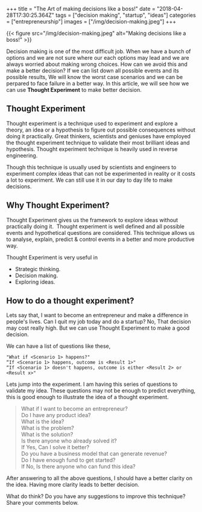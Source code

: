 +++
title = "The Art of making decisions like a boss!"
date = "2018-04-28T17:30:25.364Z"
tags = ["decision making", "startup", "ideas"]
categories = ["entrepreneurship"]
images = ["/img/decision-making.jpeg"]
+++


{{< figure src="/img/decision-making.jpeg" alt="Making decisions like a boss!" >}}

Decision making is one of the most difficult job. When we have a bunch of options and we are not sure where our each options may lead and we are always worried about making wrong choices. How can we avoid this and make a better decision? If we can list down all possible events and its possible results, We will know the worst case scenarios and we can be perpared to face failure in a better way. In this article, we will see how we can use **Thought Experiment** to make better decision. 

## Thought Experiment
Thought experiment is a technique used to experiment and explore a theory, an idea or a hypothesis to figure out possible consequences without doing it practically. Great thinkers, scientists and geniuses have employed the thought experiment technique to validate their most brilliant ideas and hypothesis. Thought experiment technique is heavily used in reverse engineering.

Though this technique is usually used by scientists and engineers to experiment complex ideas that can not be experimented in reality or it costs a lot to experiment. We can still use it in our day to day life to make decisions.

## Why Thought Experiment?
Thought Experiment gives us the framework to explore ideas without practically doing it. 
Thought experiment is well defined and all possible events and hypothetical questions are considered. This technique allows us to analyse, explain, predict & control events in a better and more productive way.

Thought Experiment is very useful in

* Strategic thinking.
* Decision making.
* Exploring ideas.

## How to do a thought experiment?

Lets say that, I want to become an entrepreneur and make a difference in people's lives. Can I quit my job today and do a startup? No, That decision may cost really high. But we can use Thought Experiment to make a good decision.

We can have a list of questions like these,
``` 
"What if <Scenario 1> happens?"
“If <Scenario 1> happens, outcome is <Result 1>"
“If <Scenario 1> doesn't happens, outcome is either <Result 2> or <Result x>"
```

Lets jump into the experiment. I am having this series of questions to validate my idea. These questions may not be enough to predict everything, this is good enough to illustrate the idea of a thought experiment.

> What if I want to become an entrepreneur? <br>
> Do I have any product idea? <br>
> What is the idea? <br>
> What is the problem? <br>
> What is the solution? <br>
> Is there anyone who already solved it? <br>
> If Yes, Can I solve it better? <br>
> Do you have a business model that can generate revenue? <br>
> Do I have enough fund to get started? <br>
> If No, Is there anyone who can fund this idea? <br>

After answering to all the above questions, I should have a better clarity on the idea. Having more clarity leads to better decision. 

What do think? Do you have any suggestions to improve this technique? Share your comments below.